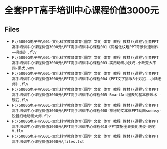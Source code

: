 # 全套PPT高手培训中心课程价值3000元

## Files

- `F:/5000G电子书\G01-文化科学教育体育(国学 文化 体育 教程 教材)\课程\全套PPT高手培训中心课程价值3000元\PPT高手培训中心课程001《网格化纹理PPT背景快速制作——陈魁》.flv`
- `F:/5000G电子书\G01-文化科学教育体育(国学 文化 体育 教程 教材)\课程\全套PPT高手培训中心课程价值3000元\PPT高手培训中心课程003-实用动画小技巧-小改变大不同-黑犬.wmv`
- `F:/5000G电子书\G01-文化科学教育体育(国学 文化 体育 教程 教材)\课程\全套PPT高手培训中心课程价值3000元\PPT高手培训中心课程004《PPT文字排版8个妙招——小陆老师》.flv`
- `F:/5000G电子书\G01-文化科学教育体育(国学 文化 体育 教程 教材)\课程\全套PPT高手培训中心课程价值3000元\PPT高手培训中心课程005-SmartArt图表的基本修改术--璞石.flv`
- `F:/5000G电子书\G01-文化科学教育体育(国学 文化 体育 教程 教材)\课程\全套PPT高手培训中心课程价值3000元\PPT高手培训中心课程008-神秘的文本框PPT动画soeasy-锐普扫地动画大师.flv`
- `F:/5000G电子书\G01-文化科学教育体育(国学 文化 体育 教程 教材)\课程\全套PPT高手培训中心课程价值3000元\PPT高手培训中心课程010-PPT数据图表美化浅谈-肥宅V.flv`
- `F:/5000G电子书\G01-文化科学教育体育(国学 文化 体育 教程 教材)\课程\全套PPT高手培训中心课程价值3000元\files.txt`
